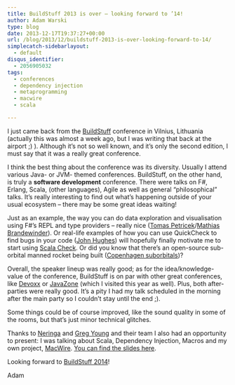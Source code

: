 ```yaml
---
title: BuildStuff 2013 is over – looking forward to ’14!
author: Adam Warski
type: blog
date: 2013-12-17T19:37:27+00:00
url: /blog/2013/12/buildstuff-2013-is-over-looking-forward-to-14/
simplecatch-sidebarlayout:
  - default
disqus_identifier:
  - 2056905032
tags:
  - conferences
  - dependency injection
  - metaprogramming
  - macwire
  - scala

---
```

I just came back from the [BuildStuff][1] conference in Vilnius, Lithuania (actually this was almost a week ago, but I was writing that back at the airport ;) ). Although it’s not so well known, and it’s only the second edition, I must say that it was a really great conference.

I think the best thing about the conference was its diversity. Usually I attend various Java- or JVM- themed conferences. BuildStuff, on the other hand, is truly a **software development** conference. There were talks on F#, Erlang, Scala, (other languages), Agile as well as general “philosophical” talks. It’s really interesting to find out what’s happening outside of your usual ecosystem &#8211; there may be some great ideas waiting!

Just as an example, the way you can do data exploration and visualisation using F#’s REPL and type providers &#8211; really nice ([Tomas Petricek][2]/[Mathias Brandewinder][3]). Or real-life examples of how you can use QuickCheck to find bugs in your code ([John Hughes][4]) will hopefully finally motivate me to start using [Scala Check][5]. Or did you know that there’s an open-source sub-orbital manned rocket being built ([Copenhagen suborbitals][6])? 

Overall, the speaker lineup was really good; as for the idea/knowledge-value of the conference, BuildStuff is on par with other great conferences, like [Devoxx][7] or [JavaZone][7] (which I visited this year as well). Plus, both after-parties were really good. It&#8217;s a pity I had my talk scheduled in the morning after the main party so I couldn&#8217;t stay until the end ;).

Some things could be of course improved, like the sound quality in some of the rooms, but that’s just minor technical glitches.

Thanks to [Neringa][8] and [Greg Young][9] and their team I also had an opportunity to present: I was talking about Scala, Dependency Injection, Macros and my own project, [MacWire][10]. [You can find the slides here][11]. 

Looking forward to [BuildStuff 2014][1]!

Adam

 [1]: http://buildstuff.lt/
 [2]: https://twitter.com/tomaspetricek
 [3]: https://twitter.com/brandewinder
 [4]: https://twitter.com/rjmh
 [5]: http://www.scalacheck.org/
 [6]: http://copenhagensuborbitals.com/
 [7]: http://devoxx.com/
 [8]: https://twitter.com/Neringita1
 [9]: https://twitter.com/gregyoung
 [10]: https://github.com/adamw/macwire
 [11]: http://www.slideshare.net/adamw1pl/the-noframework-scala-dependency-injection-framework
